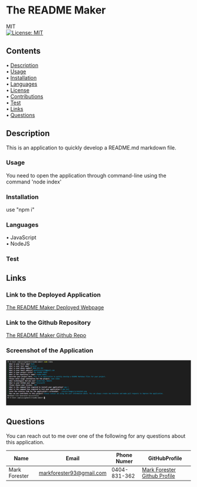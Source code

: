 # The README Maker

MIT<br>[![License: MIT](https://img.shields.io/badge/License-MIT-yellow.svg)](https://opensource.org/licenses/MIT)

## Contents

• [Description](#description)  
• [Usage](#usage)  
• [Installation](#installation)  
• [Languages](#languages)  
• [License](#license)  
• [Contributions](#contributions)  
• [Test](#test)  
• [Links](#links)  
• [Questions](#questions)

## Description

This is an application to quickly develop a README.md markdown file.

### Usage

You need to open the application through command-line using the command 'node index'

### Installation

use "npm i"

### Languages

• JavaScript  
• NodeJS

### Test

## Links

### Link to the Deployed Application

[The README Maker Deployed Webpage](https://undefined.github.io/readme-maker/)

### Link to the Github Repository

[The README Maker Github Repo](https://github.com/undefined/readme-maker/)

### Screenshot of the Application

![Screenshot of the page](./assets/images/screenshot.png)

## Questions

You can reach out to me over one of the following for any questions about this application.

| Name          | Email                    | Phone Numer  | GitHubProfile                                                 |
| ------------- | ------------------------ | ------------ | ------------------------------------------------------------- |
| Mark Forester | markforester93@gmail.com | 0404-831-362 | [Mark Forester Github Profile](https://github.com/undefined/) |
